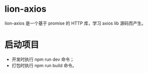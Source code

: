# lion-axios

lion-axios 是一个基于 promise 的 HTTP 库，学习 axios lib 源码而产生。

# 启动项目

- 开发时执行 npm run dev 命令；
- 打包时执行 npm run build 命令。
